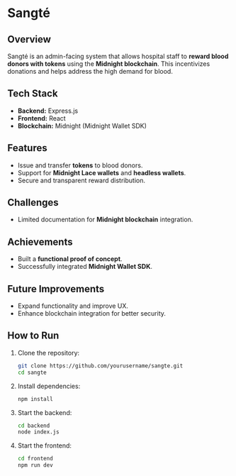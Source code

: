 # Sangté  

## Overview  
Sangté is an admin-facing system that allows hospital staff to **reward blood donors with tokens** using the **Midnight blockchain**. This incentivizes donations and helps address the high demand for blood.  

## Tech Stack  
- **Backend:** Express.js  
- **Frontend:** React  
- **Blockchain:** Midnight (Midnight Wallet SDK)  

## Features  
- Issue and transfer **tokens** to blood donors.  
- Support for **Midnight Lace wallets** and **headless wallets**.  
- Secure and transparent reward distribution.  

## Challenges  
- Limited documentation for **Midnight blockchain** integration.  

## Achievements  
- Built a **functional proof of concept**.  
- Successfully integrated **Midnight Wallet SDK**.  

## Future Improvements  
- Expand functionality and improve UX.  
- Enhance blockchain integration for better security.  

## How to Run  
1. Clone the repository:  
   ```sh
   git clone https://github.com/yourusername/sangte.git
   cd sangte
   ```
2. Install dependencies:  
   ```sh
   npm install
   ```
3. Start the backend:  
   ```sh
   cd backend
   node index.js
   ```
4. Start the frontend:  
   ```sh
   cd frontend
   npm run dev
   ```
